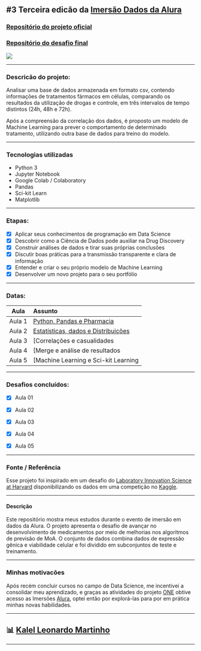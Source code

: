 ## #3 Terceira edicão da [Imersão Dados da Alura](https://www.alura.com.br/imersao-dados)

### [Repositório do projeto oficial](https://github.com/alura-cursos/imersaodados3)

### [Repositório do desafio final](https://github.com/alura-cursos/imersao-dados-desafio-final)

![](https://www.alura.com.br/assets/img/imersoes/imersao-dados-3ed/og-imersaodados.1647533644.jpg)

---

### Descricão do projeto:

Analisar uma base de dados armazenada em formato csv, contendo informações de tratamentos fármacos em células, comparando os resultados da utilização de drogas e controle, em três intervalos de tempo distintos (24h, 48h e 72h). 

Após a compreensão da correlação dos dados, é proposto um modelo de Machine Learning para prever o comportamento de determinado tratamento, utilizando outra base de dados para treino do modelo.

---

### Tecnologias utilizadas

- Python 3
- Jupyter Notebook
- Google Colab / Colaboratory
- Pandas
- Sci-kit Learn
- Matplotlib

---

### Etapas:

- [x] Aplicar seus conhecimentos de programação em Data Science
- [x] Descobrir como a Ciência de Dados pode auxiliar na Drug Discovery
- [x] Construir análises de dados e tirar suas próprias conclusões
- [x] Discutir boas práticas para a transmissão transparente e clara de informação
- [x] Entender e criar o seu próprio modelo de Machine Learning
- [x] Desenvolver um novo projeto para o seu portfólio

---

### Datas:

|Aula| Assunto |
:---:|:----|
| Aula 1 | [Python, Pandas e Pharmacia](https://drive.google.com/file/d/1NuII7kQgoXWEDhr3f8E9a6owOSGDnL_r/view?usp=sharing)|
| Aula 2 | [Estatísticas, dados e Distribuições](https://drive.google.com/file/d/1s5Ugj6D8OpgZztZI_By4dQ72mcsfucBl/view?usp=sharing)|
| Aula 3 | [Correlações e casualidades|](https://drive.google.com/file/d/11QdqyySAjhpa_69VvYOfwAP2-fzZ9w4e/view?usp=sharing)|
| Aula 4 | [Merge e análise de resultados|](https://colab.research.google.com/drive/1fQLBdspCCpKwPXYKI0u8T9bX7LDg47Yg?usp=sharing)|
| Aula 5 | [Machine Learning e Sci-kit Learning|](https://drive.google.com/file/d/1VhVP7Imj2fXDvvj4JDKYXUk9gCIV9RrQ/view?usp=sharing)|

---

### Desafios concluídos:

- [x] Aula 01
- [x] Aula 02
- [x] Aula 03
- [x] Aula 04
- [x] Aula 05


---

### Fonte / Referência

Esse projeto foi inspirado em um desafio do [Laboratory Innovation Science at Harvard](https://lish.harvard.edu/) disponibilizando os dados em uma competição no [Kaggle](https://www.kaggle.com/c/lish-moa).

---

#### Descrição

Este repositório mostra meus estudos durante o evento de imersão em dados da Alura. O projeto apresenta o desafio de avançar no desenvolvimento de medicamentos por meio de melhorias nos algoritmos de previsão de MoA. O conjunto de dados combina dados de expressão gênica e viabilidade celular e foi dividido em subconjuntos de teste e treinamento.

---

### Minhas motivacões

Após recém concluir cursos no campo de Data Science, me incentivei a consolidar meu aprendizado, e graças as atividades do projeto [ONE](https://www.oracle.com/br/education/oracle-next-education/) obtive acesso as Imersões [Alura](https://alura.com.br/), optei então por explorá-las para por em prática minhas novas habilidades.

---

## 📊 [Kalel Leonardo Martinho](http://www.kalel.me/)

---
